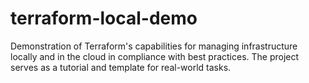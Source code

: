 # terraform-local-demo
Demonstration of Terraform's capabilities for managing infrastructure locally and in the cloud in compliance with best practices. The project serves as a tutorial and template for real-world tasks.
